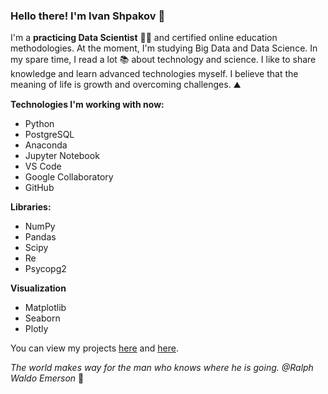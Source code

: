 ### Hello there! I'm Ivan Shpakov :handshake:

I'm a **practicing Data Scientist** 🧑‍🔬 and certified online education methodologies. At the moment, I'm studying Big Data and Data Science. In my spare time, I read a lot 📚 about technology  and science. I like to share knowledge and learn advanced technologies myself. I believe that the meaning of life is growth and overcoming challenges. ⛰️

**Technologies I'm working with now:**
- Python
- PostgreSQL
- Anaconda
- Jupyter Notebook
- VS Code
- Google Collaboratory
- GitHub

**Libraries:**
- NumPy
- Pandas
- Scipy
- Re
- Psycopg2

**Visualization**
- Matplotlib
- Seaborn
- Plotly

You can view my projects [here](https://github.com/vanpakpro/Data_Science_Hub) and [here](https://github.com/vanpakpro/Sample_Data). 

*The world makes way for the man who knows where he is going. @Ralph Waldo Emerson* 🦶
 
